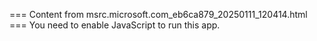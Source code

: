 === Content from msrc.microsoft.com_eb6ca879_20250111_120414.html ===
You need to enable JavaScript to run this app.
